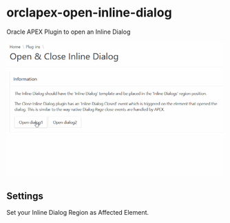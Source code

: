 # orclapex-open-inline-dialog
Oracle APEX Plugin to open an Inline Dialog

![Preview](https://github.com/mennooo/orclapex-open-inline-dialog/blob/master/preview.gif "Preview")

## Settings
Set your Inline Dialog Region as Affected Element.
